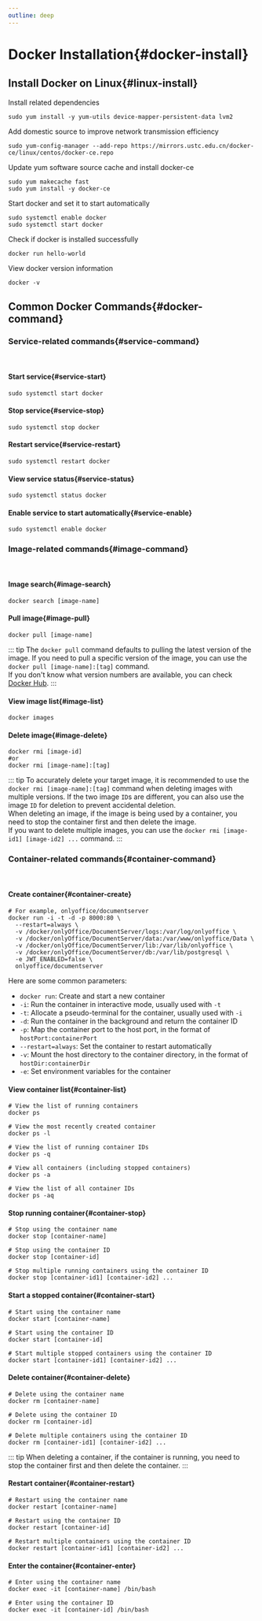 ```yaml
---
outline: deep
---
```


# Docker Installation{#docker-install}

## Install Docker on Linux{#linux-install}

Install related dependencies

```shell
sudo yum install -y yum-utils device-mapper-persistent-data lvm2
```

Add domestic source to improve network transmission efficiency

```shell
sudo yum-config-manager --add-repo https://mirrors.ustc.edu.cn/docker-ce/linux/centos/docker-ce.repo
```

Update yum software source cache and install docker-ce

```shell
sudo yum makecache fast
sudo yum install -y docker-ce
```

Start docker and set it to start automatically

```shell
sudo systemctl enable docker
sudo systemctl start docker
```

Check if docker is installed successfully

```shell
docker run hello-world
```

View docker version information

```shell
docker -v
```

## Common Docker Commands{#docker-command}

### Service-related commands{#service-command}

<br />

#### Start service{#service-start}

```shell
sudo systemctl start docker
```

#### Stop service{#service-stop}

```shell
sudo systemctl stop docker
```

#### Restart service{#service-restart}

```shell
sudo systemctl restart docker
```

#### View service status{#service-status}

```shell
sudo systemctl status docker
```

#### Enable service to start automatically{#service-enable}

```shell
sudo systemctl enable docker
```

### Image-related commands{#image-command}

<br />

#### Image search{#image-search}

```shell
docker search [image-name]
```

#### Pull image{#image-pull}

```shell
docker pull [image-name]
```

::: tip
The `docker pull` command defaults to pulling the latest version of the image. If you need to pull a specific version of the image, you can use the `docker pull [image-name]:[tag]` command.
<br />
If you don't know what version numbers are available, you can check [Docker Hub](https://hub.docker.com/).
:::

#### View image list{#image-list}

```shell
docker images
```

#### Delete image{#image-delete}

```shell
docker rmi [image-id]
#or
docker rmi [image-name]:[tag]
```

::: tip
To accurately delete your target image, it is recommended to use the `docker rmi [image-name]:[tag]` command when deleting images with multiple versions. If the two image `ID`s are different, you can also use the image `ID` for deletion to prevent accidental deletion.
<br />
When deleting an image, if the image is being used by a container, you need to stop the container first and then delete the image.
<br />
If you want to delete multiple images, you can use the `docker rmi [image-id1] [image-id2] ...` command.
:::

<!-- ### 容器相关命令 -->

### Container-related commands{#container-command}

<br />

#### Create container{#container-create}

```shell
# For example, onlyoffice/documentserver
docker run -i -t -d -p 8000:80 \
  --restart=always \
  -v /docker/onlyOffice/DocumentServer/logs:/var/log/onlyoffice \
  -v /docker/onlyOffice/DocumentServer/data:/var/www/onlyoffice/Data \
  -v /docker/onlyOffice/DocumentServer/lib:/var/lib/onlyoffice \
  -v /docker/onlyOffice/DocumentServer/db:/var/lib/postgresql \
  -e JWT_ENABLED=false \
  onlyoffice/documentserver
```

Here are some common parameters:

- `docker run`: Create and start a new container
- `-i`: Run the container in interactive mode, usually used with `-t`
- `-t`: Allocate a pseudo-terminal for the container, usually used with `-i`
- `-d`: Run the container in the background and return the container ID
- `-p`: Map the container port to the host port, in the format of `hostPort:containerPort`
- `--restart=always`: Set the container to restart automatically
- `-v`: Mount the host directory to the container directory, in the format of `hostDir:containerDir`
- `-e`: Set environment variables for the container

#### View container list{#container-list}

```shell
# View the list of running containers
docker ps

# View the most recently created container
docker ps -l

# View the list of running container IDs
docker ps -q

# View all containers (including stopped containers)
docker ps -a

# View the list of all container IDs
docker ps -aq
```

#### Stop running container{#container-stop}

```shell
# Stop using the container name
docker stop [container-name]

# Stop using the container ID
docker stop [container-id]

# Stop multiple running containers using the container ID
docker stop [container-id1] [container-id2] ...
```

#### Start a stopped container{#container-start}

```shell
# Start using the container name
docker start [container-name]

# Start using the container ID
docker start [container-id]

# Start multiple stopped containers using the container ID
docker start [container-id1] [container-id2] ...
```

#### Delete container{#container-delete}

```shell
# Delete using the container name
docker rm [container-name]

# Delete using the container ID
docker rm [container-id]

# Delete multiple containers using the container ID
docker rm [container-id1] [container-id2] ...
```

::: tip
When deleting a container, if the container is running, you need to stop the container first and then delete the container.
:::

#### Restart container{#container-restart}

```shell
# Restart using the container name
docker restart [container-name]

# Restart using the container ID
docker restart [container-id]

# Restart multiple containers using the container ID
docker restart [container-id1] [container-id2] ...
```

#### Enter the container{#container-enter}

```shell
# Enter using the container name
docker exec -it [container-name] /bin/bash

# Enter using the container ID
docker exec -it [container-id] /bin/bash
```
